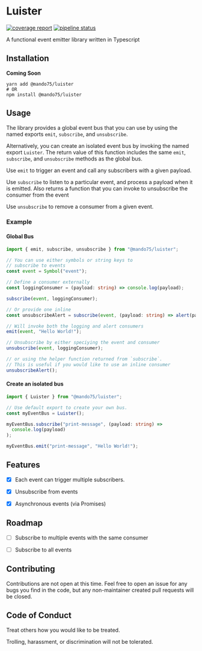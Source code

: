 # Luister

[![coverage report](https://gitlab.com/Mando75/luister/badges/master/coverage.svg)](https://gitlab.com/Mando75/luister/-/commits/master)
[![pipeline status](https://gitlab.com/Mando75/luister/badges/master/pipeline.svg)](https://gitlab.com/Mando75/luister/-/commits/master)

A functional event emitter library written in Typescript

## Installation

**Coming Soon**

```shell
yarn add @mando75/luister
# OR
npm install @mando75/luister
```

## Usage

The library provides a global event bus that you can use by using the named exports `emit`, `subscribe`,
and `unsubscribe`.

Alternatively, you can create an isolated event bus by invoking the named export `Luister`. The return value of this
function includes the same `emit`, `subscribe`, and `unsubscribe` methods as the global bus.

Use `emit` to trigger an event and call any subscribers with a given payload.

Use `subscribe` to listen to a particular event, and process a payload when it is emitted. Also returns a function that
you can invoke to unsubscribe the consumer from the event

Use `unsubscribe` to remove a consumer from a given event.

### Example

#### Global Bus

```typescript
import { emit, subscribe, unsubscribe } from "@mando75/luister";

// You can use either symbols or string keys to
// subscribe to events
const event = Symbol("event");

// Define a consumer externally
const loggingConsumer = (payload: string) => console.log(payload);

subscribe(event, loggingConsumer);

// Or provide one inline
const unsubscribeAlert = subscribe(event, (payload: string) => alert(payload));

// Will invoke both the logging and alert consumers
emit(event, "Hello World!");

// Unsubscribe by either speciying the event and consumer
unsubscribe(event, loggingConsumer);

// or using the helper function returned from `subscribe`.
// This is useful if you would like to use an inline consumer
unsubscribeAlert();
```

#### Create an isolated bus

```typescript
import { Luister } from "@mando75/luister";

// Use default export to create your own bus.
const myEventBus = Luister();

myEventBus.subscribe("print-message", (payload: string) =>
  console.log(payload)
);

myEventBus.emit("print-message", "Hello World!");
```

## Features

- [x] Each event can trigger multiple subscribers.

- [x] Unsubscribe from events
  
- [x] Asynchronous events (via Promises)

## Roadmap

- [ ] Subscribe to multiple events with the same consumer

- [ ] Subscribe to all events

## Contributing

Contributions are not open at this time. Feel free to open an issue for any bugs you find in the code, but any
non-maintainer created pull requests will be closed.

## Code of Conduct

Treat others how you would like to be treated.

Trolling, harassment, or discrimination will not be tolerated.
